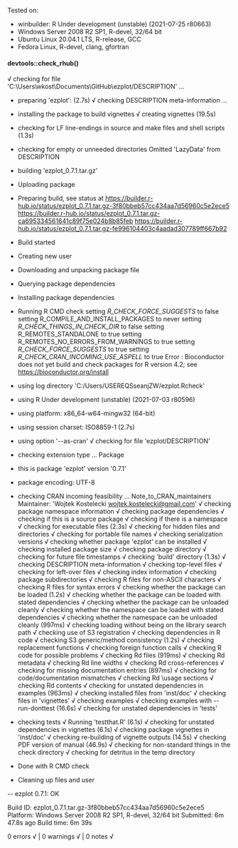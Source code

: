 
Tested on:
- winbuilder: R Under development (unstable) (2021-07-25 r80663)
- Windows Server 2008 R2 SP1, R-devel, 32/64 bit
- Ubuntu Linux 20.04.1 LTS, R-release, GCC
- Fedora Linux, R-devel, clang, gfortran

#### devtools::check_rhub()
√  checking for file 'C:\Users\wkost\Documents\GitHub\ezplot/DESCRIPTION' ...
-  preparing 'ezplot': (2.7s)
√  checking DESCRIPTION meta-information ... 
-  installing the package to build vignettes
√  creating vignettes (19.5s)
-  checking for LF line-endings in source and make files and shell scripts (1.3s)
-  checking for empty or unneeded directories
   Omitted 'LazyData' from DESCRIPTION
-  building 'ezplot_0.7.1.tar.gz'
   
-  Uploading package
-  Preparing build, see status at
   https://builder.r-hub.io/status/ezplot_0.7.1.tar.gz-3f80bbeb57cc434aa7d56960c5e2ece5
   https://builder.r-hub.io/status/ezplot_0.7.1.tar.gz-ca695334561641c89f75e024b8b85feb
   https://builder.r-hub.io/status/ezplot_0.7.1.tar.gz-fe996104403c4aadad307789ff667b92
-  Build started
-  Creating new user
-  Downloading and unpacking package file
-  Querying package dependencies
-  Installing package dependencies
-  Running R CMD check
   setting _R_CHECK_FORCE_SUGGESTS_ to false
   setting R_COMPILE_AND_INSTALL_PACKAGES to never
   setting _R_CHECK_THINGS_IN_CHECK_DIR_ to false
   setting R_REMOTES_STANDALONE to true
   setting R_REMOTES_NO_ERRORS_FROM_WARNINGS to true
   setting _R_CHECK_FORCE_SUGGESTS_ to true
   setting _R_CHECK_CRAN_INCOMING_USE_ASPELL_ to true
   Error : Bioconductor does not yet build and check packages for R version 4.2; see
     https://bioconductor.org/install
-  using log directory 'C:/Users/USEREQSseanjZW/ezplot.Rcheck'
-  using R Under development (unstable) (2021-07-03 r80596)
-  using platform: x86_64-w64-mingw32 (64-bit)
-  using session charset: ISO8859-1 (2.7s)
-  using option '--as-cran'
√  checking for file 'ezplot/DESCRIPTION'
-  checking extension type ... Package
-  this is package 'ezplot' version '0.7.1'
-  package encoding: UTF-8
-  checking CRAN incoming feasibility ... Note_to_CRAN_maintainers
   Maintainer: 'Wojtek Kostelecki <wojtek.kostelecki@gmail.com>'
√  checking package namespace information
√  checking package dependencies
√  checking if this is a source package
√  checking if there is a namespace
√  checking for executable files (2.3s)
√  checking for hidden files and directories
√  checking for portable file names
√  checking serialization versions
√  checking whether package 'ezplot' can be installed
√  checking installed package size
√  checking package directory
√  checking for future file timestamps
√  checking 'build' directory (1.3s)
√  checking DESCRIPTION meta-information
√  checking top-level files
√  checking for left-over files
√  checking index information
√  checking package subdirectories
√  checking R files for non-ASCII characters
√  checking R files for syntax errors
√  checking whether the package can be loaded (1.2s)
√  checking whether the package can be loaded with stated dependencies
√  checking whether the package can be unloaded cleanly
√  checking whether the namespace can be loaded with stated dependencies
√  checking whether the namespace can be unloaded cleanly (997ms)
√  checking loading without being on the library search path
√  checking use of S3 registration
√  checking dependencies in R code
√  checking S3 generic/method consistency (1.2s)
√  checking replacement functions
√  checking foreign function calls
√  checking R code for possible problems
√  checking Rd files (919ms)
√  checking Rd metadata
√  checking Rd line widths
√  checking Rd cross-references
√  checking for missing documentation entries (897ms)
√  checking for code/documentation mismatches
√  checking Rd \usage sections
√  checking Rd contents
√  checking for unstated dependencies in examples (963ms)
√  checking installed files from 'inst/doc'
√  checking files in 'vignettes'
√  checking examples
√  checking examples with --run-donttest (16.6s)
√  checking for unstated dependencies in 'tests'
-  checking tests
√  Running 'testthat.R' (6.1s)
√  checking for unstated dependencies in vignettes (6.1s)
√  checking package vignettes in 'inst/doc'
√  checking re-building of vignette outputs (14.5s)
√  checking PDF version of manual (46.9s)
√  checking for non-standard things in the check directory
√  checking for detritus in the temp directory
   
-  Done with R CMD check
-  Cleaning up files and user
    

-- ezplot 0.7.1: OK

  Build ID:   ezplot_0.7.1.tar.gz-3f80bbeb57cc434aa7d56960c5e2ece5
  Platform:   Windows Server 2008 R2 SP1, R-devel, 32/64 bit
  Submitted:  6m 47.8s ago
  Build time: 6m 39s

0 errors √ | 0 warnings √ | 0 notes √
